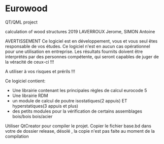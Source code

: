 # Eurowood
QT/QML project

calculation of wood structures
2019 LAVERROUX Jerome, SIMON Antoine

AVERTISSEMENT
Ce logiciel est en développement, vous et vous seul êtes responsable de vos études. Ce logiciel n'est en aucun cas opérationnel pour une utilisation en entreprise.
Les résultats fournits doivent être interprétés par des personnes compétente, qui seront capables de juger de la véracité de ceux-ci !!!

A utiliser à vos risques et prérils !!!

Ce logiciel contient:
- Une librairie contenant les principales règles de calcul eurocode 5
- Une librairie RDM
- un module de calcul de poutre isostatiques(2 appuis) ET hyperstatiques(3 appuis et plus)
- des petits modules pour la vérification de certains assemblages bois/bois bois/acier

Utiliser QtCreator pour compiler le projet.
Copier le fichier base.bd dans votre de dossier release, désolé , la copie n'est pas faite au moment de la compilation
